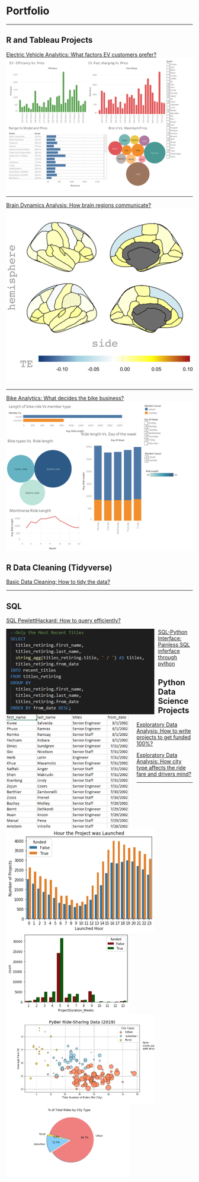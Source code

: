 # Portfolio

---

## R and Tableau Projects

[Electric Vehicle Analytics: What factors EV customers prefer?](https://github.com/JoeChun1213/Tableau---Electric-Vehicle-)
<img src="images/Dashboard.gif?raw=true"/>

---
[Brain Dynamics Analysis: How brain regions communicate?](https://github.com/JoeChun1213/ArtOfVisualization-2)
<img src="images/Brain.gif?raw=true"/>

---
[Bike Analytics: What decides the bike business? ](https://github.com/JoeChun1213/ArtOfVisualization-2)
<img src="images/Bike.gif?raw=true"/>

## R Data Cleaning (Tidyverse)

[Basic Data Cleaning: How to tidy the data?](https://github.com/JoeChun1213/DataCleaning-dplyr-)


---

## SQL

[SQL PewlettHackard: How to query efficiently?](https://github.com/JoeChun1213/SQL_PewlettHackardAnalysis)

<img src="images/most_recent_titles_only.png?raw=true"
     alt="Home Screen"
     style="float: left; margin-right: 10px;"
     width="400"/>
 <img src="images/most_recent_titles_only_output.png?raw=true"
     alt="Home Screen"
     style="float: left; margin-right: 20px;"
     width="332"/>     

[SQL-Python Interface: Painless SQL inferface through python](https://github.com/JoeChun1213/DataCleaning-dplyr-)


## Python Data Science Projects

 [Exploratory Data Analysis: How to write projects to get funded 100%?](https://github.com/JoeChun1213/ExploratoryDataAnalysis-2)
 
 <img src="images/LaunchedHour.png"
     alt="Home Screen"
     style="float: left; margin-right: 10px;"
     width="400"/>
 <img src="images/ProjectWeeks.png?raw=true"
     alt="Home Screen"
     style="float: left; margin-right: 20px;"
     width="332"/> 
     
 [Exploratory Data Analysis: How city type affects the ride fare and drivers mind?](https://github.com/JoeChun1213/ExploratoryDataAnalysis-1)
 
 <img src="https://github.com/Shannon-Goddard/PyBer_Analysis/blob/master/analysis/Fig1.png?raw=true"
     alt="Home Screen"
     style="float: left; margin-right: 10px;"
     width="400"/>
 <img src="images/Drivers.png?raw=true"
     alt="Home Screen"
     style="float: left; margin-right: 20px;"
     width="332"/> 
 
--- 
